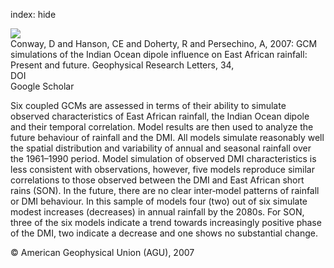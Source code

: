 index: hide

<div class="Citation">
    <div class="Citation-thumb CitationThumb-linked"  data-href="https://doi.org/10.1029/2006gl027597">
      <img src="https://static.claimspace.cloud/climate-study-static/refs/thumbs/14/Conway_et_al_2007-thumb.png" />
    </div>

  <div class="Citation-body">
    <div class="Citation-text">Conway, D and Hanson, CE and Doherty, R and Persechino, A, 2007: GCM simulations of the Indian Ocean dipole influence on East African rainfall: Present and future. <span class="Article-journal">Geophysical Research Letters, </span><span class="Article-volume">34, </span></div>
    <div class="Citation-links">
      <div class="CitationLink" data-href="https://doi.org/10.1029/2006gl027597">
        <div class="CitationLink-icon CitationLink-Doi"></div>
        <div class="CitationLink-text">DOI</div>
      </div>
      <div class="CitationLink" data-href="https://scholar.google.com/scholar?q=10.1029/2006gl027597">
        <div class="CitationLink-icon CitationLink-Scholar"></div>
        <div class="CitationLink-text">Google Scholar</div>
      </div>
    </div>
  </div>
</div>

Six coupled GCMs are assessed in terms of their ability to simulate observed characteristics of East African rainfall, the Indian Ocean dipole and their temporal correlation. Model results are then used to analyze the future behaviour of rainfall and the DMI. All models simulate reasonably well the spatial distribution and variability of annual and seasonal rainfall over the 1961–1990 period. Model simulation of observed DMI characteristics is less consistent with observations, however, five models reproduce similar correlations to those observed between the DMI and East African short rains (SON). In the future, there are no clear inter‐model patterns of rainfall or DMI behaviour. In this sample of models four (two) out of six simulate modest increases (decreases) in annual rainfall by the 2080s. For SON, three of the six models indicate a trend towards increasingly positive phase of the DMI, two indicate a decrease and one shows no substantial change.

<div class="Citation-copy">
&copy; American Geophysical Union (AGU), 2007
</div>